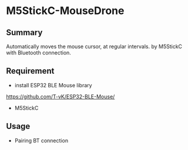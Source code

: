 # M5StickC-MouseDrone

## Summary
Automatically moves the mouse cursor, at regular intervals.
by M5StickC with Bluetooth connection.

## Requirement

- install ESP32 BLE Mouse library
  
https://github.com/T-vK/ESP32-BLE-Mouse/

- M5StickC


## Usage
- Pairing BT connection

